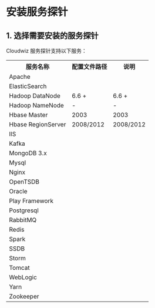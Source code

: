 # 安装服务探针

## 1. 选择需要安装的服务探针

Cloudwiz 服务探针支持以下服务：
<table>
    <tr>
        <th>服务名称</th>
        <th>配置文件路径</th>
        <th>说明</th>
    </tr>
    <tr>
        <td>Apache</td>
        <td></td>
        <td></td>
    <tr>
        <td>ElasticSearch</td>
        <td></td>
        <td></td>
    </tr>
    <tr>
        <td>Hadoop DataNode</td>
        <td>6.6 + </td>
        <td>6.6 + </td>
    </tr>
    <tr>
        <td>Hadoop NameNode</td>
        <td>-</td>
        <td>-</td>
    </tr>
    <tr>
        <td>Hbase Master</td>
        <td>2003</td>
        <td>2003</td>
    </tr>
    <tr>
        <td>Hbase RegionServer</td>
        <td>2008/2012</td>
        <td>2008/2012</td>
    </tr>
    <tr>
        <td>IIS</td>
        <td></td>
        <td></td>
    </tr>
    <tr>
        <td>Kafka</td>
        <td></td>
        <td></td>
    </tr>
    <tr>
        <td>MongoDB 3.x</td>
        <td></td>
        <td></td>
    </tr>
    <tr>
        <td>Mysql</td>
        <td></td>
        <td></td>
    </tr>
    <tr>
        <td>Nginx</td>
        <td></td>
        <td></td>
    </tr>
    <tr>
        <td>OpenTSDB</td>
        <td></td>
        <td></td>
    </tr>
    <tr>
        <td>Oracle</td>
        <td></td>
        <td></td>
    </tr>
    <tr>
        <td>Play Framework</td>
        <td></td>
        <td></td>
    </tr>
    <tr>
        <td>Postgresql</td>
        <td></td>
        <td></td>
    </tr>
    <tr>
        <td>RabbitMQ</td>
        <td></td>
        <td></td>
    </tr>
    <tr>
        <td>Redis</td>
        <td></td>
        <td></td>
    </tr>
    <tr>
        <td>Spark</td>
        <td></td>
        <td></td>
    </tr>
    <tr>
        <td>SSDB</td>
        <td></td>
        <td></td>
    </tr>
    <tr>
        <td>Storm</td>
        <td></td>
        <td></td>
    </tr>
    <tr>
        <td>Tomcat</td>
        <td></td>
        <td></td>
    </tr>
    <tr>
        <td>WebLogic</td>
        <td></td>
        <td></td>
    </tr>
    <tr>
        <td>Yarn</td>
        <td></td>
        <td></td>
    </tr>
    <tr>
        <td>Zookeeper</td>
        <td></td>
        <td></td>
    </tr>
</table>

